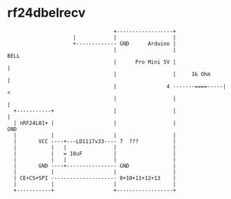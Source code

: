 # rf24dbelrecv


                                      +------------------+
                         |            |                  |
                         +------------- GND      Arduino |
                                      |                  |               BELL
                                      |      Pro Mini 5V |                 |
                                      |                  |     1k Ohm      |
                                      |                4 -------====-----|<
                                      |                  |                 |
      +-----------+                   |                  |                 |
      | nRF24L01+ |                   |                  |                GND
      |           |                   |                  |
      |       VCC ----+---LD1117v33---- 7  ???           |
      |           |   |               |                  |
      |           |   = 10uF          |                  |
      |           |   |               |                  |
      |       GND ----+---------------- GND              |
      |           |                   |                  |
      | CE+CS+SPI --------------------- 8+10+11+12+13    |
      |           |                   |                  |
      +-----------+                   +------------------+
